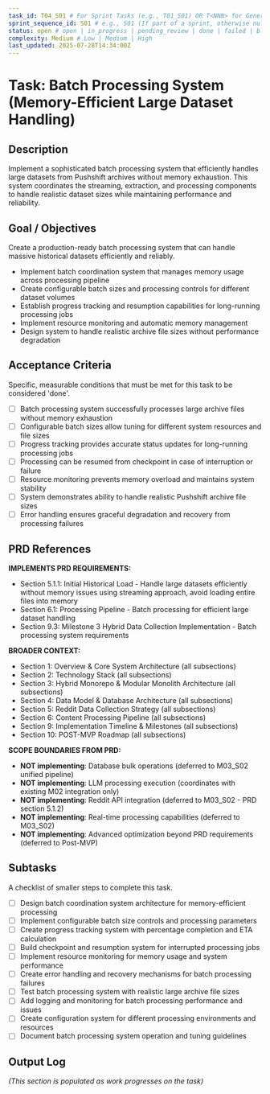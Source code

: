 ```yaml
---
task_id: T04_S01 # For Sprint Tasks (e.g., T01_S01) OR T<NNN> for General Tasks (e.g., T501)
sprint_sequence_id: S01 # e.g., S01 (If part of a sprint, otherwise null or absent)
status: open # open | in_progress | pending_review | done | failed | blocked
complexity: Medium # Low | Medium | High
last_updated: 2025-07-28T14:34:00Z
---
```


# Task: Batch Processing System (Memory-Efficient Large Dataset Handling)

## Description

Implement a sophisticated batch processing system that efficiently handles large datasets from Pushshift archives without memory exhaustion. This system coordinates the streaming, extraction, and processing components to handle realistic dataset sizes while maintaining performance and reliability.

## Goal / Objectives

Create a production-ready batch processing system that can handle massive historical datasets efficiently and reliably.

- Implement batch coordination system that manages memory usage across processing pipeline
- Create configurable batch sizes and processing controls for different dataset volumes
- Establish progress tracking and resumption capabilities for long-running processing jobs
- Implement resource monitoring and automatic memory management
- Design system to handle realistic archive file sizes without performance degradation

## Acceptance Criteria

Specific, measurable conditions that must be met for this task to be considered 'done'.

- [ ] Batch processing system successfully processes large archive files without memory exhaustion
- [ ] Configurable batch sizes allow tuning for different system resources and file sizes
- [ ] Progress tracking provides accurate status updates for long-running processing jobs
- [ ] Processing can be resumed from checkpoint in case of interruption or failure
- [ ] Resource monitoring prevents memory overload and maintains system stability
- [ ] System demonstrates ability to handle realistic Pushshift archive file sizes
- [ ] Error handling ensures graceful degradation and recovery from processing failures

## PRD References

**IMPLEMENTS PRD REQUIREMENTS:**

- Section 5.1.1: Initial Historical Load - Handle large datasets efficiently without memory issues using streaming approach, avoid loading entire files into memory
- Section 6.1: Processing Pipeline - Batch processing for efficient large dataset handling
- Section 9.3: Milestone 3 Hybrid Data Collection Implementation - Batch processing system requirements

**BROADER CONTEXT:**

- Section 1: Overview & Core System Architecture (all subsections)
- Section 2: Technology Stack (all subsections)
- Section 3: Hybrid Monorepo & Modular Monolith Architecture (all subsections)
- Section 4: Data Model & Database Architecture (all subsections)
- Section 5: Reddit Data Collection Strategy (all subsections)
- Section 6: Content Processing Pipeline (all subsections)
- Section 9: Implementation Timeline & Milestones (all subsections)
- Section 10: POST-MVP Roadmap (all subsections)

**SCOPE BOUNDARIES FROM PRD:**

- **NOT implementing**: Database bulk operations (deferred to M03_S02 unified pipeline)
- **NOT implementing**: LLM processing execution (coordinates with existing M02 integration only)
- **NOT implementing**: Reddit API integration (deferred to M03_S02 - PRD section 5.1.2)
- **NOT implementing**: Real-time processing capabilities (deferred to M03_S02)
- **NOT implementing**: Advanced optimization beyond PRD requirements (deferred to Post-MVP)

## Subtasks

A checklist of smaller steps to complete this task.

- [ ] Design batch coordination system architecture for memory-efficient processing
- [ ] Implement configurable batch size controls and processing parameters
- [ ] Create progress tracking system with percentage completion and ETA calculation
- [ ] Build checkpoint and resumption system for interrupted processing jobs
- [ ] Implement resource monitoring for memory usage and system performance
- [ ] Create error handling and recovery mechanisms for batch processing failures
- [ ] Test batch processing system with realistic large archive file sizes
- [ ] Add logging and monitoring for batch processing performance and issues
- [ ] Create configuration system for different processing environments and resources
- [ ] Document batch processing system operation and tuning guidelines

## Output Log

_(This section is populated as work progresses on the task)_